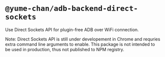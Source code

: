 # `@yume-chan/adb-backend-direct-sockets`

Use Direct Sockets API for plugin-free ADB over WiFi connection.

Note: Direct Sockets API is still under developement in Chrome and requries extra command line arguments to enable. This package is not intended to be used in production, thus not published to NPM registry.
